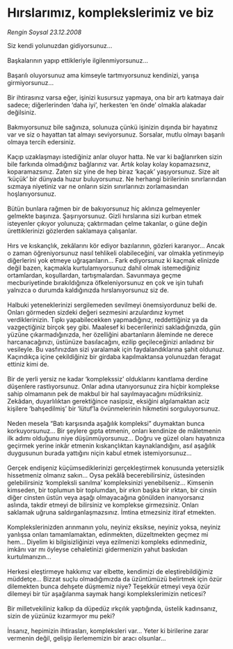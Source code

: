 # Hırslarımız, komplekslerimiz ve biz

*Rengin Soysal 23.12.2008*

<div class="taraf_structure_2col_1zq">
<div class="margen_n">



 <p>Siz kendi yolunuzdan gidiyorsunuz... <br/><br/>Başkalarının yapıp ettikleriyle ilgilenmiyorsunuz... <br/><br/>Başarılı oluyorsunuz ama kimseyle tartmıyorsunuz kendinizi, yarışa girmiyorsunuz... <br/><br/>Bir ihtirasınız varsa eğer, işinizi kusursuz yapmaya, ona bir artı katmaya dair sadece; diğerlerinden ‘daha iyi’, herkesten ‘en önde’ olmakla alakadar değilsiniz. <br/><br/>Bakmıyorsunuz bile sağınıza, solunuza çünkü işinizin dışında bir hayatınız var ve siz o hayattan tat almayı seviyorsunuz. Sorsalar, mutlu olmayı başarılı olmaya tercih edersiniz. <br/><br/>Kaçıp uzaklaşmayı istediğiniz anlar oluyor hatta. Ne var ki bağlanırken sizin bile farkında olmadığınız bağlarınız var. Artık kolay kolay kopamazsınız, koparamazsınız. Zaten siz yine de hep biraz ‘kaçak’ yaşıyorsunuz. Size ait ‘küçük’ bir dünyada huzur buluyorsunuz. Ne herhangi birilerinin sınırlarından sızmaya niyetiniz var ne onların sizin sınırlarınızı zorlamasından hoşlanıyorsunuz. <br/><br/>Bütün bunlara rağmen bir de bakıyorsunuz hiç aklınıza gelmeyenler gelmekte başınıza. Şaşırıyorsunuz. Gizli hırslarına sizi kurban etmek isteyenler çıkıyor yolunuza; çaktırmadan çelme takanlar, o güne değin ürettiklerinizi gözlerden saklamaya çalışanlar. <br/><br/>Hırs ve kıskançlık, zekâlarını kör ediyor bazılarının, gözleri kararıyor... Ancak o zaman öğreniyorsunuz nasıl tehlikeli olabileceğini, var olmakla yetinmeyip diğerlerini yok etmeye uğraşanların... Fark ediyorsunuz ki kaçmak elinizde değil bazen, kaçmakla kurtulamıyorsunuz dahil olmak istemediğiniz ortamlardan, koşullardan, tartışmalardan. Savunmaya geçme mecburiyetinde bırakıldığınıza öfkeleniyorsunuz en çok ve işin tuhafı yalnızca o durumda kaldığınızda hırslanıyorsunuz siz de. <br/><br/>Halbuki yeteneklerinizi sergilemeden sevilmeyi önemsiyordunuz belki de. Onları görmeden sizdeki değeri sezmesini arzulardınız kıymet verdiklerinizin. Tıpkı yapabilecekken yapmadığınız, reddettiğiniz ya da vazgeçtiğiniz birçok şey gibi. Maalesef ki becerilerinizi sakladığınızda, gün yüzüne çıkarmadığınızda, her özelliğini abartanların âleminde ne derece harcanacağınızı, üstünüze basılacağını, ezilip geçileceğinizi anladınız bir vesileyle. Bu vasfınızdan sizi yaralamak için faydalandıklarına şahit oldunuz. Kaçındıkça içine çekildiğiniz bir girdaba kapılmaktansa yolunuzdan feragat ettiniz kimi de. <br/><br/>Bir de yerli yersiz ne kadar ‘komplekssiz’ olduklarını kanıtlama derdine düşenlere rastlıyorsunuz. Onlar adına utanıyorsunuz zira hiçbir komplekse sahip olmamanın pek de makbul bir hal sayılmayacağını müdriksiniz. Zekâdan, duyarlılıktan gerektiğince nasipsiz, eksiğini algılamaktan aciz kişilere ‘bahşedilmiş’ bir ‘lütuf’la övünmelerinin hikmetini sorguluyorsunuz. <br/><br/>Neden mesela “Batı karşısında aşağılık kompleksi” duymaktan bunca korkuyorsunuz... Bir şeylere gıpta etmenin, onları kendinize de mâletmenin ilk adımı olduğunu niye düşünmüyorsunuz... Doğru ve güzel olanı hayatınıza geçirmek yerine inkâr etmenin kıskançlıktan kaynaklandığını, asıl aşağılık duygusunun burada yattığını niçin kabul etmek istemiyorsunuz... <br/><br/>Gerçek endişeniz küçümsediklerinizi gerçekleştirmek konusunda yetersizlik hissetmeniz olmanız sakın... Oysa pekâlâ becerebilirsiniz, üstesinden gelebilirsiniz ‘kompleksli sanılma’ kompleksinizi yenebilseniz... Kimsenin kimseden, bir toplumun bir toplumdan, bir ırkın başka bir ırktan, bir cinsin diğer cinsten üstün veya aşağı olmayacağına gönülden inanıyorsanız aslında, takdir etmeyi de bilirsiniz ve komplekse girmezsiniz. Onları saklamak uğruna saldırganlaşmazsınız. İmtina etmezsiniz itiraf etmekten. <br/><br/>Komplekslerinizden arınmanın yolu, neyiniz eksikse, neyiniz yoksa, neyiniz yanlışsa onları tamamlamaktan, edinmekten, düzeltmekten geçmez mi hem... Diyelim ki bilgisizliğinizi veya ezilmenizi kompleks edinmediniz, imkânı var mı öyleyse cehaletinizi gidermenizin yahut baskıdan kurtulmanızın... <br/><br/>Herkesi eleştirmeye hakkımız var elbette, kendimizi de eleştirebildiğimiz müddetçe... Bizzat suçlu olmadığımızda da üzüntümüzü belirtmek için özür dilemekten bunca dehşete düşmemiz niye? Teşekkür etmeyi veya özür dilemeyi bir tür aşağılanma saymak hangi komplekslerimizin neticesi? <br/><br/>Bir milletvekiliniz kalkıp da düpedüz ırkçılık yaptığında, üstelik kadınsanız, sizin de yüzünüz kızarmıyor mu peki? <br/><br/>İnsanız, hepimizin ihtirasları, kompleksleri var... Yeter ki birilerine zarar vermenin değil, gelişip ilerlememizin bir aracı olsunlar...</p>

<br/>


<div id="taraf_not">
</div>

</div>


</div>
